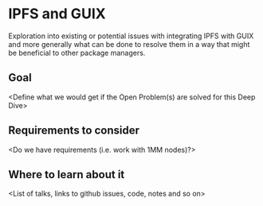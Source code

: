 # IPFS and GUIX

Exploration into existing or potential issues with integrating IPFS with GUIX and more generally what can be done to resolve them in a way that might be beneficial to other package managers.

## Goal

<Define what we would get if the Open Problem(s) are solved for this Deep Dive>

## Requirements to consider

<Do we have requirements (i.e. work with 1MM nodes)?>

## Where to learn about it

<List of talks, links to github issues, code, notes and so on>
